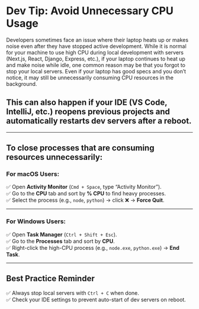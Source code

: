 # Dev Tip: Avoid Unnecessary CPU Usage

Developers sometimes face an issue where their laptop heats up or makes noise even after they have stopped active development. While it is normal for your machine to use high CPU during local development with servers (Next.js, React, Django, Express, etc.), if your laptop continues to heat up and make noise while idle, one common reason may be that you forgot to stop your local servers. Even if your laptop has good specs and you don’t notice, it may still be unnecessarily consuming CPU resources in the background.

## This can also happen if your IDE (VS Code, IntelliJ, etc.) reopens previous projects and automatically restarts dev servers after a reboot.

---

## To close processes that are consuming resources unnecessarily:

### For macOS Users:
✅ Open **Activity Monitor** (`Cmd + Space`, type “Activity Monitor”).  
✅ Go to the **CPU** tab and sort by **% CPU** to find heavy processes.  
✅ Select the process (e.g., `node`, `python`) → click ❌ → **Force Quit**.

---

### For Windows Users:
✅ Open **Task Manager** (`Ctrl + Shift + Esc`).  
✅ Go to the **Processes** tab and sort by **CPU**.  
✅ Right-click the high-CPU process (e.g., `node.exe`, `python.exe`) → **End Task**.

---

## Best Practice Reminder

✅ Always stop local servers with `Ctrl + C` when done.  
✅ Check your IDE settings to prevent auto-start of dev servers on reboot.
